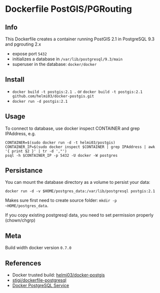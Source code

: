 # Dockerfile PostGIS/PGRouting

## Info

This Dockerfile creates a container running PostGIS 2.1 in PostgreSQL 9.3 and pgrouting 2.x

- expose port `5432`
- initializes a database in `/var/lib/postgresql/9.3/main`
- superuser in the database: `docker/docker`


## Install

- `docker build -t postgis:2.1 .` or `docker build -t postgis:2.1 github.com/helmi03/docker-postgis.git`
- `docker run -d postgis:2.1`


## Usage

To connect to database, use docker inspect CONTAINER and grep IPAddress, e.g.

```
CONTAINER=$(sudo docker run -d -t helmi03/postgis)
CONTAINER_IP=$(sudo docker inspect $CONTAINER | grep IPAddress | awk '{ print $2 }' | tr -d ',"')
psql -h $CONTAINER_IP -p 5432 -U docker -W postgres
```


## Persistance

You can mount the database directory as a volume to persist your data:

`docker run -d -v $HOME/postgres_data:/var/lib/postgresql postgis:2.1`

Makes sure first need to create source folder: `mkdir -p ~HOME/postgres_data`.

If you copy existing postgresql data, you need to set permission properly (chown/chgrp)


## Meta

Build width docker version `0.7.0`


## References

- Docker trusted build: [helmi03/docker-postgis](https://index.docker.io/u/helmi03/docker-postgis/)
- [stigi/dockerfile-postgresql](https://github.com/stigi/dockerfile-postgresql)
- [Docker PostgreSQL Service](http://docs.docker.io/en/latest/examples/postgresql_service/)
